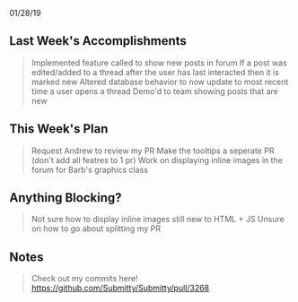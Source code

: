 01/28/19

## Last Week's Accomplishments
> Implemented feature called to show new posts in forum
> If a post was edited/added to a thread after the user has last interacted then it is marked new
> Altered database behavior to now update to most recent time a user opens a thread
> Demo'd to team showing posts that are new

## This Week's Plan

> Request Andrew to review my PR
> Make the tooltips a seperate PR (don't add all featres to 1 pr) 
> Work on displaying inline images in the forum for Barb's graphics class

## Anything Blocking?

> Not sure how to display inline images still new to HTML + JS
> Unsure on how to go about splitting my PR

## Notes

> Check out my commits here!  https://github.com/Submitty/Submitty/pull/3268
